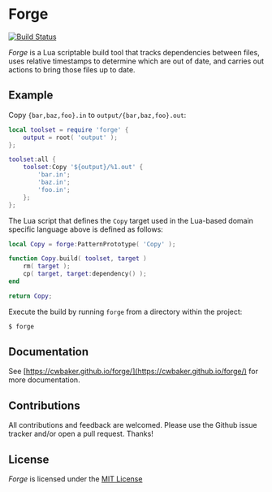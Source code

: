 # Forge

[![Build Status](https://travis-ci.com/cwbaker/forge.svg?branch=master)](https://travis-ci.com/cwbaker/forge)

*Forge* is a Lua scriptable build tool that tracks dependencies between files, uses relative timestamps to determine which are out of date, and carries out actions to bring those files up to date.

## Example

Copy `{bar,baz,foo}.in` to `output/{bar,baz,foo}.out`:

~~~lua
local toolset = require 'forge' {
    output = root( 'output' );
};

toolset:all {
    toolset:Copy '${output}/%1.out' {
        'bar.in';
        'baz.in';
        'foo.in';
    };    
};
~~~

The Lua script that defines the `Copy` target used in the Lua-based domain specific language above is defined as follows:

~~~lua
local Copy = forge:PatternPrototype( 'Copy' );

function Copy.build( toolset, target )
    rm( target );
    cp( target, target:dependency() );
end

return Copy;
~~~

Execute the build by running `forge` from a directory within the project:

~~~bash
$ forge
~~~

## Documentation

See [https://cwbaker.github.io/forge/](https://cwbaker.github.io/forge/) for more documentation.

## Contributions

All contributions and feedback are welcomed.  Please use the Github issue tracker and/or open a pull request.  Thanks!

## License

*Forge* is licensed under the [MIT License](http://www.opensource.org/licenses/MIT)
